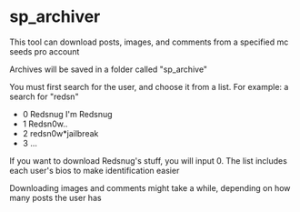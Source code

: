 # sp_archiver
This tool can download posts, images, and comments from a specified mc seeds pro account

Archives will be saved in a folder called "sp_archive"

You must first search for the user, and choose it from a list. For example: a search for "redsn"

* 0 Redsnug I'm Redsnug
* 1 Redsn0w..
* 2 redsn0w*jailbreak
* 3 ...

If you want to download Redsnug's stuff, you will input 0. The list includes each user's bios to make identification easier

Downloading images and comments might take a while, depending on how many posts the user has
